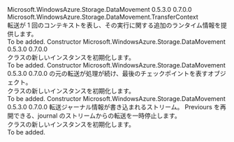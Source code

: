 <Type Name="SingleTransferContext" FullName="Microsoft.WindowsAzure.Storage.DataMovement.SingleTransferContext">
  <TypeSignature Language="C#" Value="public class SingleTransferContext : Microsoft.WindowsAzure.Storage.DataMovement.TransferContext" />
  <TypeSignature Language="ILAsm" Value=".class public auto ansi beforefieldinit SingleTransferContext extends Microsoft.WindowsAzure.Storage.DataMovement.TransferContext" />
  <TypeSignature Language="DocId" Value="T:Microsoft.WindowsAzure.Storage.DataMovement.SingleTransferContext" />
  <TypeSignature Language="VB.NET" Value="Public Class SingleTransferContext&#xA;Inherits TransferContext" />
  <TypeSignature Language="F#" Value="type SingleTransferContext = class&#xA;    inherit TransferContext" />
  <AssemblyInfo>
    <AssemblyName>Microsoft.WindowsAzure.Storage.DataMovement</AssemblyName>
    <AssemblyVersion>0.5.3.0</AssemblyVersion>
    <AssemblyVersion>0.7.0.0</AssemblyVersion>
  </AssemblyInfo>
  <Base>
    <BaseTypeName>Microsoft.WindowsAzure.Storage.DataMovement.TransferContext</BaseTypeName>
  </Base>
  <Interfaces />
  <Docs>
    <summary>
            転送が 1 回のコンテキストを表し、その実行に関する追加のランタイム情報を提供します。
            </summary>
    <remarks>To be added.</remarks>
  </Docs>
  <Members>
    <Member MemberName=".ctor">
      <MemberSignature Language="C#" Value="public SingleTransferContext ();" />
      <MemberSignature Language="ILAsm" Value=".method public hidebysig specialname rtspecialname instance void .ctor() cil managed" />
      <MemberSignature Language="DocId" Value="M:Microsoft.WindowsAzure.Storage.DataMovement.SingleTransferContext.#ctor" />
      <MemberSignature Language="VB.NET" Value="Public Sub New ()" />
      <MemberType>Constructor</MemberType>
      <AssemblyInfo>
        <AssemblyName>Microsoft.WindowsAzure.Storage.DataMovement</AssemblyName>
        <AssemblyVersion>0.5.3.0</AssemblyVersion>
        <AssemblyVersion>0.7.0.0</AssemblyVersion>
      </AssemblyInfo>
      <Parameters />
      <Docs>
        <summary>
            <see cref="T:Microsoft.WindowsAzure.Storage.DataMovement.SingleTransferContext" /> クラスの新しいインスタンスを初期化します。
            </summary>
        <remarks>To be added.</remarks>
      </Docs>
    </Member>
    <Member MemberName=".ctor">
      <MemberSignature Language="C#" Value="public SingleTransferContext (Microsoft.WindowsAzure.Storage.DataMovement.TransferCheckpoint checkpoint);" />
      <MemberSignature Language="ILAsm" Value=".method public hidebysig specialname rtspecialname instance void .ctor(class Microsoft.WindowsAzure.Storage.DataMovement.TransferCheckpoint checkpoint) cil managed" />
      <MemberSignature Language="DocId" Value="M:Microsoft.WindowsAzure.Storage.DataMovement.SingleTransferContext.#ctor(Microsoft.WindowsAzure.Storage.DataMovement.TransferCheckpoint)" />
      <MemberSignature Language="VB.NET" Value="Public Sub New (checkpoint As TransferCheckpoint)" />
      <MemberSignature Language="F#" Value="new Microsoft.WindowsAzure.Storage.DataMovement.SingleTransferContext : Microsoft.WindowsAzure.Storage.DataMovement.TransferCheckpoint -&gt; Microsoft.WindowsAzure.Storage.DataMovement.SingleTransferContext" Usage="new Microsoft.WindowsAzure.Storage.DataMovement.SingleTransferContext checkpoint" />
      <MemberType>Constructor</MemberType>
      <AssemblyInfo>
        <AssemblyName>Microsoft.WindowsAzure.Storage.DataMovement</AssemblyName>
        <AssemblyVersion>0.5.3.0</AssemblyVersion>
        <AssemblyVersion>0.7.0.0</AssemblyVersion>
      </AssemblyInfo>
      <Parameters>
        <Parameter Name="checkpoint" Type="Microsoft.WindowsAzure.Storage.DataMovement.TransferCheckpoint" />
      </Parameters>
      <Docs>
        <param name="checkpoint"><see cref="T:Microsoft.WindowsAzure.Storage.DataMovement.TransferCheckpoint" />の元の転送が処理が続け、最後のチェックポイントを表すオブジェクト。</param>
        <summary>
            <see cref="T:Microsoft.WindowsAzure.Storage.DataMovement.SingleTransferContext" /> クラスの新しいインスタンスを初期化します。
            </summary>
        <remarks>To be added.</remarks>
      </Docs>
    </Member>
    <Member MemberName=".ctor">
      <MemberSignature Language="C#" Value="public SingleTransferContext (System.IO.Stream journalStream);" />
      <MemberSignature Language="ILAsm" Value=".method public hidebysig specialname rtspecialname instance void .ctor(class System.IO.Stream journalStream) cil managed" />
      <MemberSignature Language="DocId" Value="M:Microsoft.WindowsAzure.Storage.DataMovement.SingleTransferContext.#ctor(System.IO.Stream)" />
      <MemberSignature Language="VB.NET" Value="Public Sub New (journalStream As Stream)" />
      <MemberSignature Language="F#" Value="new Microsoft.WindowsAzure.Storage.DataMovement.SingleTransferContext : System.IO.Stream -&gt; Microsoft.WindowsAzure.Storage.DataMovement.SingleTransferContext" Usage="new Microsoft.WindowsAzure.Storage.DataMovement.SingleTransferContext journalStream" />
      <MemberType>Constructor</MemberType>
      <AssemblyInfo>
        <AssemblyName>Microsoft.WindowsAzure.Storage.DataMovement</AssemblyName>
        <AssemblyVersion>0.5.3.0</AssemblyVersion>
        <AssemblyVersion>0.7.0.0</AssemblyVersion>
      </AssemblyInfo>
      <Parameters>
        <Parameter Name="journalStream" Type="System.IO.Stream" />
      </Parameters>
      <Docs>
        <param name="journalStream">転送ジャーナル情報が書き込まれるストリーム。 Previours を再開できる、journal のストリームからの転送を一時停止します。</param>
        <summary>
            <see cref="T:Microsoft.WindowsAzure.Storage.DataMovement.SingleTransferContext" /> クラスの新しいインスタンスを初期化します。
            </summary>
        <remarks>To be added.</remarks>
      </Docs>
    </Member>
  </Members>
</Type>